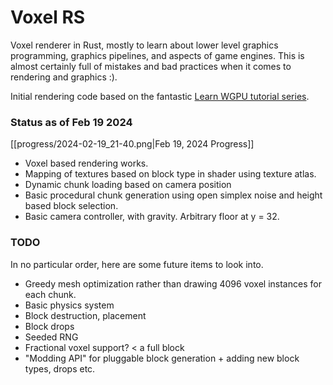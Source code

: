# Voxel RS

Voxel renderer in Rust, mostly to learn about lower level graphics programming, graphics pipelines, and aspects of game engines. This is almost certainly full of mistakes and bad practices when it comes to rendering and graphics :). 

Initial rendering code based on the fantastic [Learn WGPU tutorial series](https://sotrh.github.io/learn-wgpu/).


### Status as of Feb 19 2024

[[progress/2024-02-19_21-40.png|Feb 19, 2024 Progress]]

- Voxel based rendering works.
- Mapping of textures based on block type in shader using texture atlas.
- Dynamic chunk loading based on camera position
- Basic procedural chunk generation using open simplex noise and height based block selection.
- Basic camera controller, with gravity. Arbitrary floor at y = 32.

### TODO
In no particular order, here are some future items to look into.

- Greedy mesh optimization rather than drawing 4096 voxel instances for each chunk.
- Basic physics system
- Block destruction, placement
- Block drops
- Seeded RNG
- Fractional voxel support? < a full block
- "Modding API" for pluggable block generation + adding new block types, drops etc.


